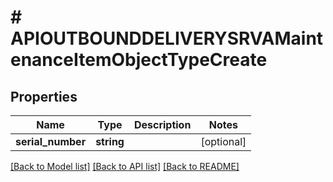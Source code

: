 # # APIOUTBOUNDDELIVERYSRVAMaintenanceItemObjectTypeCreate

## Properties

Name | Type | Description | Notes
------------ | ------------- | ------------- | -------------
**serial_number** | **string** |  | [optional]

[[Back to Model list]](../../README.md#models) [[Back to API list]](../../README.md#endpoints) [[Back to README]](../../README.md)
